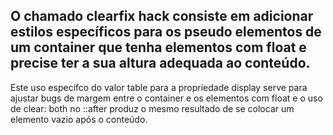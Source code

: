 O chamado clearfix hack consiste em adicionar estilos específicos para os pseudo elementos de um container que tenha elementos com float e precise ter
a sua altura adequada ao conteúdo.
------------------------------------
Este uso específco do valor table para a propriedade display serve para ajustar
bugs de margem entre o container e os elementos com float e o uso de clear:
both no ::after produz o mesmo resultado de se colocar um elemento vazio após
o conteúdo.
